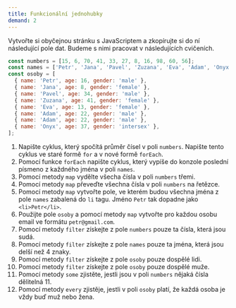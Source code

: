 ```yaml
---
title: Funkcionální jednohubky
demand: 2
---
```


Vytvořte si obyčejnou stránku s JavaScriptem a zkopírujte si do ní následující pole dat. Budeme s nimi pracovat v následujících cvičeních.

```js
const numbers = [15, 6, 70, 41, 33, 27, 8, 16, 98, 60, 56];
const names = ['Petr', 'Jana', 'Pavel', 'Zuzana', 'Eva', 'Adam', 'Onyx'];
const osoby = [
  { name: 'Petr', age: 16, gender: 'male' },
  { name: 'Jana', age: 8, gender: 'female' },
  { name: 'Pavel', age: 34, gender: 'male' },
  { name: 'Zuzana', age: 41, gender: 'female' },
  { name: 'Eva', age: 13, gender: 'female' },
  { name: 'Adam', age: 22, gender: 'male' },
  { name: 'Adam', age: 22, gender: 'male' },
  { name: 'Onyx', age: 37, gender: 'intersex' },
];
```

1. Napište cyklus, který spočítá průměr čísel v poli `numbers`. Napište tento cyklus ve staré formě `for` a v nové formě `forEach`.
1. Pomocí funkce `forEach` napište cyklus, který vypíše do konzole poslední písmeno z každného jména v poli `names`.
1. Pomocí metody `map` vydělte všecha čísla v poli `numbers` třemi.
1. Pomocí metody `map` převeďte všechna čísla v poli `numbers` na řetězce.
1. Pomocí metody `map` vytvořte pole, ve kterém budou všechna jména z pole `names` zabalená do `li` tagu. Jméno `Petr` tak dopadne jako `<li>Petr</li>`.
1. Použijte pole `osoby` a pomocí metody `map` vytvořte pro každou osobu email ve formátu `petr@gmail.com`.
1. Pomocí metody `filter` získejte z pole `numbers` pouze ta čísla, která jsou sudá.
1. Pomocí metody `filter` získejte z pole `names` pouze ta jména, která jsou delší než 4 znaky.
1. Pomocí metody `filter` získejte z pole `osoby` pouze dospělé lidi.
1. Pomocí metody `filter` získejte z pole `osoby` pouze dospělé muže.
1. Pomocí metody `some` zjistěte, jestli jsou v poli `numbers` nějaká čísla dělitelná 11.
1. Pomocí metody `every` zjistěje, jestli v poli `osoby` platí, že každá osoba je vždy buď muž nebo žena.
